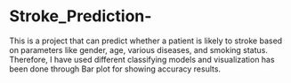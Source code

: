 # Stroke_Prediction-
This is a project that can predict whether a patient is likely to stroke based on parameters like gender, age, various diseases, and smoking status. Therefore, I have used different classifying models and visualization has been done through Bar plot for showing accuracy results.
